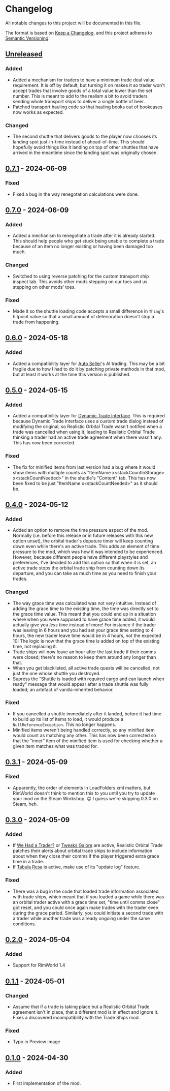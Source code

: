# Changelog

All notable changes to this project will be documented in this file.

The format is based on [Keep a Changelog](https://keepachangelog.com/en/1.0.0/),
and this project adheres to [Semantic Versioning](https://semver.org/spec/v2.0.0.html).

## [Unreleased]

### Added

-   Added a mechanism for traders to have a minimum trade deal value requirement. It is off by default, but turning it on makes it so trader won't accept trades that involve goods of a total value lower than the set number. This is meant to add to the realism a bit to avoid traders sending whole transport ships to deliver a single bottle of beer.
-   Patched transport hauling code so that hauling books out of bookcases now works as expected.

### Changed

-   The second shuttle that delivers goods to the player now chooses its landing spot just-in-time instead of ahead-of-time. This should hopefully avoid things like it landing on top of other shuttles that have arrived in the meantime since the landing spot was originally chosen.

## [0.7.1] - 2024-06-09

### Fixed

-   Fixed a bug in the way renegotation calculations were done.

## [0.7.0] - 2024-06-09

### Added

-   Added a mechanism to renegotiate a trade after it is already started. This should help people who get stuck being unable to complete a trade because of an item no longer existing or having been damaged too much.

### Changed

-   Switched to using reverse patching for the custom transport ship inspect tab. This avoids other mods stepping on our toes and us stepping on other mods' toes.

### Fixed

-   Made it so the shuttle loading code accepts a small difference in `Thing`'s hitpoint value so that a small amount of deterioration doesn't stop a trade from happening.

## [0.6.0] - 2024-05-18

### Added

-   Added a compatibility layer for [Auto Seller](https://steamcommunity.com/sharedfiles/filedetails/?id=1440321094)'s AI trading. This may be a bit fragile due to how I had to do it by patching private methods in that mod, but at least it works at the time this version is published.

## [0.5.0] - 2024-05-15

### Added

-   Added a compatibility layer for [Dynamic Trade Interface](https://steamcommunity.com/sharedfiles/filedetails/?id=3020706506). This is required because Dynamic Trade Interface uses a custom trade dialog instead of modifying the original, so Realistic Orbital Trade wasn't notified when a trade was cancelled when using it, leading to Realistic Orbital Trade thinking a trader had an active trade agreement when there wasn't any. This has now been corrected.

### Fixed

-   The fix for minified items from last version had a bug where it would show items with multiple counts as "ItemName x&lt;stackCountInStorage&gt; x&lt;stackCountNeeded&gt;" in the shuttle's "Content" tab. This has now been fixed to be just "ItemName x&lt;stackCountNeeded&gt;" as it should be.

## [0.4.0] - 2024-05-12

### Added

-   Added an option to remove the time pressure aspect of the mod. Normally (i.e. before this release or in future releases with this new option unset), the orbital trader's depature timer will keep counting down even while there's an active trade. This adds an element of time pressure to the mod, which was how it was intended to be experienced. However, because different people have different playstyles and preferences, I've decided to add this option so that when it is set, an active trade stops the orbital trade ship from counting down its departure, and you can take as much time as you need to finish your trades.

### Changed

-   The way grace time was calculated was not very intuitive. Instead of adding the grace time to the existing time, the time was directly set to the grace time value. This meant that you could end up in a situation where when you were supposed to have grace time added, it would actually give you _less_ time instead of more! For instance if the trader was leaving in 6 hours and you had set your grace time setting to 4 hours, the new trader leave time would be in 4 hours, not the expected 10! The logic is now that the grace time is added on top of the existing time, not replacing it.
-   Trade ships will now leave an hour after the last trade if their comms were closed; there's no reason to keep them around any longer than that.
-   When you get blacklisted, all active trade quests will be cancelled, not just the one whose shuttle you destroyed.
-   Supress the "Shuttle is loaded with required cargo and can launch when ready" message that would appear after a trade shuttle was fully loaded; an artefact of vanilla-inherited behavior.

### Fixed

-   If you cancelled a shuttle immediately after it landed, before it had time to build up its list of items to load, it would produce a `NullReferenceException`. This no longer happens.
-   Minified items weren't being handled correctly, so any minified item would count as matching any other. This has now been corrected so that the "inner" item of the minified item is used for checking whether a given item matches what was traded for.

## [0.3.1] - 2024-05-09

### Fixed

-   Apparently, the order of elements in LoadFolders.xml matters, but RimWorld doesn't think to mention this to you until you try to update your mod on the Steam Workshop. 🙃 I guess we're skipping 0.3.0 on Steam, heh.

## [0.3.0] - 2024-05-09

### Added

-   If [We Had a Trader?](https://steamcommunity.com/sharedfiles/filedetails/?id=1541408076) or [Tweaks Galore](https://steamcommunity.com/sharedfiles/filedetails/?id=2695164414) are active, Realistic Orbital Trade patches their alerts about orbital trade ships to include information about when they close their comms if the player triggered extra grace time in a trade.
-   If [Tabula Resa](https://steamcommunity.com/sharedfiles/filedetails/?id=1660622094) is active, make use of its "update log" feature.

### Fixed

-   There was a bug in the code that loaded trade information associated with trade ships, which meant that if you loaded a game while there was an orbital trader active with a grace time set, "time until comms close" got reset, and you could once again make trades with the trader even during the grace period. Similarly, you could initiate a second trade with a trader while another trade was already ongoing under the same conditions.

## [0.2.0] - 2024-05-04

### Added

-   Support for RimWorld 1.4

## [0.1.1] - 2024-05-01

### Changed

-   Assume that if a trade is taking place but a Realistic Orbital Trade agreement isn't in place, that a different mod is in effect and ignore it. Fixes a discovered incompatibility with the Trade Ships mod.

### Fixed

-   Typo in Preview image

## [0.1.0] - 2024-04-30

### Added

-   First implementation of the mod.

[Unreleased]: https://github.com/ilyvion/realistic-orbital-trade/compare/v0.7.1...HEAD
[0.7.1]: https://github.com/ilyvion/realistic-orbital-trade/compare/v0.7.0...v0.7.1
[0.7.0]: https://github.com/ilyvion/realistic-orbital-trade/compare/v0.6.0...v0.7.0
[0.6.0]: https://github.com/ilyvion/realistic-orbital-trade/compare/v0.5.0...v0.6.0
[0.5.0]: https://github.com/ilyvion/realistic-orbital-trade/compare/v0.4.0...v0.5.0
[0.4.0]: https://github.com/ilyvion/realistic-orbital-trade/compare/v0.3.1...v0.4.0
[0.3.1]: https://github.com/ilyvion/realistic-orbital-trade/compare/v0.3.0...v0.3.1
[0.3.0]: https://github.com/ilyvion/realistic-orbital-trade/compare/v0.2.0...v0.3.0
[0.2.0]: https://github.com/ilyvion/realistic-orbital-trade/compare/v0.1.1...v0.2.0
[0.1.1]: https://github.com/ilyvion/realistic-orbital-trade/compare/v0.1.0...v0.1.1
[0.1.0]: https://github.com/ilyvion/realistic-orbital-trade/releases/tag/v0.1.0
